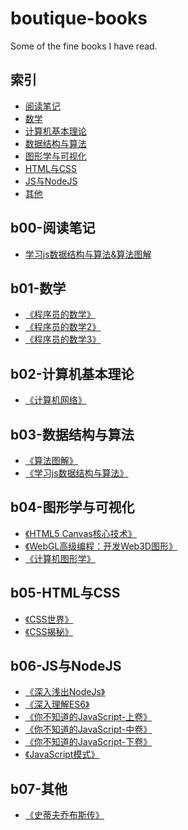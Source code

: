 # boutique-books

Some of the fine books I have read.

## 索引

- [阅读笔记](#b00-阅读笔记)
- [数学](#b01-数学)
- [计算机基本理论](#b02-计算机基本理论)
- [数据结构与算法](#b03-数据结构与算法)
- [图形学与可视化](#b04-图形学与可视化)
- [HTML与CSS](#b05-HTML与CSS)
- [JS与NodeJS](#b06-JS与NodeJS)
- [其他](#b07-其他)

## b00-阅读笔记

- [学习js数据结构与算法&算法图解](b00-阅读笔记/学习js数据结构与算法&算法图解/学习js数据结构与算法.md)

## b01-数学

- [《程序员的数学》](b01-数学/程序员的数学1.pdf)
- [《程序员的数学2》](b01-数学/程序员的数学2-概率统计.pdf)
- [《程序员的数学3》](b01-数学/程序员的数学3-线性代数.pdf)

## b02-计算机基本理论

- [《计算机网络》](b02-计算机基本理论/计算机网络-第7版-谢希仁.pdf)

## b03-数据结构与算法

- [《算法图解》](b03-数据结构与算法/算法图解.pdf)
- [《学习js数据结构与算法》](b03-数据结构与算法/学习js数据结构与算法.pdf)

## b04-图形学与可视化

- [《HTML5 Canvas核心技术》](b04-图形学与可视化/HTML5Canvas核心技术-图形动画与游戏开发.pdf)
- [《WebGL高级编程：开发Web3D图形》](b04-图形学与可视化/WebGL高级编程：开发Web3D图形.pdf)
- [《计算机图形学》](b04-图形学与可视化/计算机图形学第4版.pdf)

## b05-HTML与CSS

- [《CSS世界》](b05-HTML与CSS/CSS世界-张鑫旭.pdf)
- [《CSS揭秘》](b05-HTML与CSS/CSS揭秘.pdf)

## b06-JS与NodeJS

- [《深入浅出NodeJs》](b06-JS与NodeJS/深入浅出Nodejs.pdf)
- [《深入理解ES6》](b06-JS与NodeJS/深入理解ES6.pdf)
- [《你不知道的JavaScript-上卷》](b06-JS与NodeJS/你不知道的JavaScript(上卷).pdf)
- [《你不知道的JavaScript-中卷》](b06-JS与NodeJS/你不知道的JavaScript(中卷).pdf)
- [《你不知道的JavaScript-下卷》](b06-JS与NodeJS/你不知道的JavaScript(下卷).pdf)
- [《JavaScript模式》](b06-JS与NodeJS/JavaScript模式.Stoyan.Stefanov.pdf)

## b07-其他

- [《史蒂夫乔布斯传》](b07-其他/史蒂夫乔布斯传.mobi)
